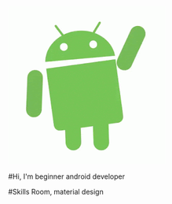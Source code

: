 
![Header](https://github.com/3REAPER/3REAPER/blob/main/asset/android.gif)

#Hi, I'm beginner android developer

#Skills
Room, material design
